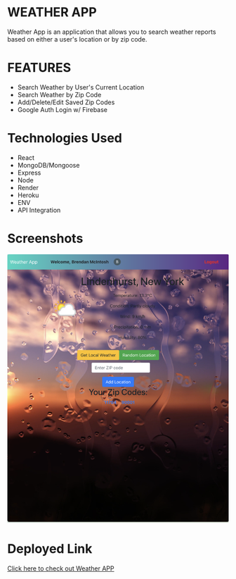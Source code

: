 # WEATHER APP
Weather App is an application that allows you to search weather reports based on either a user's location or by zip code.

# FEATURES
* Search Weather by User's Current Location
* Search Weather by Zip Code
* Add/Delete/Edit Saved Zip Codes
* Google Auth Login w/ Firebase

# Technologies Used
* React
* MongoDB/Mongoose
* Express
* Node
* Render
* Heroku
* ENV
* API Integration

# Screenshots
![Application Image](./public/Screenshot%202023-05-23%20at%208.23.19%20AM.png) 

# Deployed Link
[Click here to check out Weather APP](https://weather-app-01.herokuapp.com/) 
